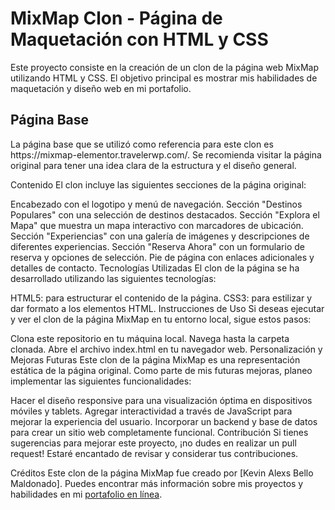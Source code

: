# MixMap Clon - Página de Maquetación con HTML y CSS
Este proyecto consiste en la creación de un clon de la página web MixMap utilizando HTML y CSS. El objetivo principal es mostrar mis habilidades de maquetación y diseño web en mi portafolio.

<h2>Página Base</h2>
La página base que se utilizó como referencia para este clon es https://mixmap-elementor.travelerwp.com/. Se recomienda visitar la página original para tener una idea clara de la estructura y el diseño general.

Contenido
El clon incluye las siguientes secciones de la página original:

Encabezado con el logotipo y menú de navegación.
Sección "Destinos Populares" con una selección de destinos destacados.
Sección "Explora el Mapa" que muestra un mapa interactivo con marcadores de ubicación.
Sección "Experiencias" con una galería de imágenes y descripciones de diferentes experiencias.
Sección "Reserva Ahora" con un formulario de reserva y opciones de selección.
Pie de página con enlaces adicionales y detalles de contacto.
Tecnologías Utilizadas
El clon de la página se ha desarrollado utilizando las siguientes tecnologías:

HTML5: para estructurar el contenido de la página.
CSS3: para estilizar y dar formato a los elementos HTML.
Instrucciones de Uso
Si deseas ejecutar y ver el clon de la página MixMap en tu entorno local, sigue estos pasos:

Clona este repositorio en tu máquina local.
Navega hasta la carpeta clonada.
Abre el archivo index.html en tu navegador web.
Personalización y Mejoras Futuras
Este clon de la página MixMap es una representación estática de la página original. Como parte de mis futuras mejoras, planeo implementar las siguientes funcionalidades:

Hacer el diseño responsive para una visualización óptima en dispositivos móviles y tablets.
Agregar interactividad a través de JavaScript para mejorar la experiencia del usuario.
Incorporar un backend y base de datos para crear un sitio web completamente funcional.
Contribución
Si tienes sugerencias para mejorar este proyecto, ¡no dudes en realizar un pull request! Estaré encantado de revisar y considerar tus contribuciones.

Créditos
Este clon de la página MixMap fue creado por [Kevin Alexs Bello Maldonado]. Puedes encontrar más información sobre mis proyectos y habilidades en mi [portafolio en línea](https://kevin-alexis.github.io/).
